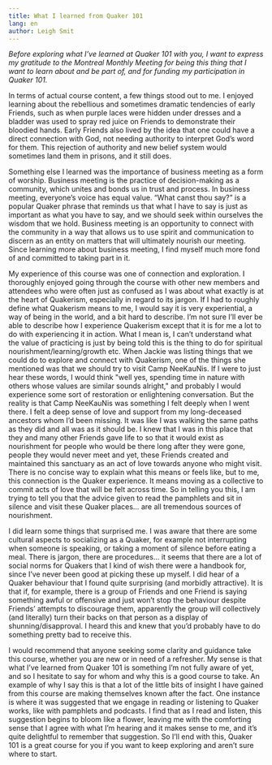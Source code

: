 ```yaml
---
title: What I learned from Quaker 101
lang: en
author: Leigh Smit
---
```

*Before exploring what I’ve learned at Quaker 101 with you, I want to express my gratitude to the Montreal Monthly Meeting for being this thing that I want to learn about and be part of, and for funding my participation in Quaker 101.*

In terms of actual course content, a few things stood out to me. I enjoyed learning about the rebellious and sometimes dramatic tendencies of early Friends, such as when purple laces were hidden under dresses and a bladder was used to spray red juice on Friends to demonstrate their bloodied hands. Early Friends also lived by the idea that one could have a direct connection with God, not needing authority to interpret God’s word for them. This rejection of authority and new belief system would sometimes land them in prisons, and it still does.

Something else I learned was the importance of business meeting as a form of worship. Business meeting is the practice of decision-making as a community, which unites and bonds us in trust and process. In business meeting, everyone’s voice has equal value. “What canst thou say?” is a popular Quaker phrase that reminds us that what I have to say is just as important as what you have to say, and we should seek within ourselves the wisdom that we hold. Business meeting is an opportunity to connect with the community in a way that allows us to use spirit and communication to discern as an entity on matters that will ultimately nourish our meeting. Since learning more about business meeting, I find myself much more fond of and committed to taking part in it.

My experience of this course was one of connection and exploration. I thoroughly enjoyed going through the course with other new members and attendees who were often just as confused as I was about what exactly is at the heart of Quakerism, especially in regard to its jargon. If I had to roughly define what Quakerism means to me, I would say it is very experiential, a way of being in the world, and a bit hard to describe. I’m not sure I’ll ever be able to describe how I experience Quakerism except that it is for me a lot to do with experiencing it in action. What I mean is, I can’t understand what the value of practicing is just by being told this is the thing to do for spiritual nourishment/learning/growth etc. When Jackie was listing things that we could do to explore and connect with Quakerism, one of the things she mentioned was that we should try to visit Camp NeeKauNis. If I were to just hear these words, I would think "well yes, spending time in nature with others whose values are similar sounds alright," and probably I would experience some sort of restoration or enlightening conversation. But the reality is that Camp NeeKauNis was something I felt deeply when I went there. I felt a deep sense of love and support from my long-deceased ancestors whom I’d been missing. It was like I was walking the same paths as they did and all was as it should be. I knew that I was in this place that they and many other Friends gave life to so that it would exist as nourishment for people who would be there long after they were gone, people they would never meet and yet, these Friends created and maintained this sanctuary as an act of love towards anyone who might visit. There is no concise way to explain what this means or feels like, but to me, this connection is the Quaker experience. It means moving as a collective to commit acts of love that will be felt across time. So in telling you this, I am trying to tell you that the advice given to read the pamphlets and sit in silence and visit these Quaker places… are all tremendous sources of nourishment.

I did learn some things that surprised me. I was aware that there are some cultural aspects to socializing as a Quaker, for example not interrupting when someone is speaking, or taking a moment of silence before eating a meal. There is jargon, there are procedures… it seems that there are a lot of social norms for Quakers that I kind of wish there were a handbook for, since I’ve never been good at picking these up myself. I did hear of a Quaker behaviour that I found quite surprising (and morbidly attractive). It is that if, for example, there is a group of Friends and one Friend is saying something awful or offensive and just won’t stop the behaviour despite Friends’ attempts to discourage them, apparently the group will collectively (and literally) turn their backs on that person as a display of shunning/disapproval. I heard this and knew that you’d probably have to do something pretty bad to receive this.  

I would recommend that anyone seeking some clarity and guidance take this course, whether you are new or in need of a refresher. My sense is that what I’ve learned from Quaker 101 is something I’m not fully aware of yet, and so I hesitate to say for whom and why this is a good course to take. An example of why I say this is that a lot of the little bits of insight I have gained from this course are making themselves known after the fact. One instance is where it was suggested that we engage in reading or listening to Quaker works, like with pamphlets and podcasts. I find that as I read and listen, this suggestion begins to bloom like a flower, leaving me with the comforting sense that I agree with what I’m hearing and it makes sense to me, and it’s quite delightful to remember that suggestion. So I’ll end with this, Quaker 101 is a great course for you if you want to keep exploring and aren’t sure where to start.

